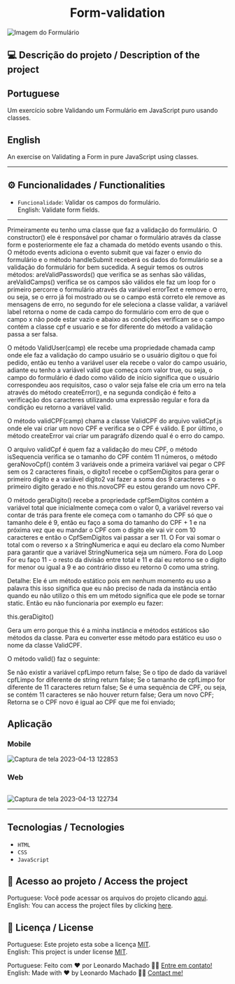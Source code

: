 # <h1 align="center">Form-validation</h1>

<img src="https://user-images.githubusercontent.com/74615811/231291615-50ea7a9c-c5cd-4639-bbc0-dc695cb63e8d.png" align="center" alt="Imagem do Formulário">

## 💻 Descrição do projeto / Description of the project

<h2>Portuguese</h2> Um exercício sobre Validando um Formulário em JavaScript puro usando classes. <br>

<h2>English</h2> An exercise on Validating a Form in pure JavaScript using classes.

---

## ⚙️ Funcionalidades / Functionalities
- `Funcionalidade`: Validar os campos do formulário. <br>
English: Validate form fields.

---

Primeiramente eu tenho uma classe que faz a validação do formulário. O constructor() ele é responsável por chamar o formulário através da classe form e posteriormente ele faz a chamada do metódo events usando o this. O método events adiciona o evento submit que vai fazer o envio do formulário e o método handleSubmit receberá os dados do formulário se a validação do formulário for bem sucedida. A seguir temos os outros métodos: areValidPasswords() que verifica se as senhas são válidas, areValidCamps() verifica se os campos são válidos ele faz um loop for o primeiro percorre o formulário através da variável errorText e remove o erro, ou seja, se o erro já foi mostrado ou se o campo está correto ele remove as mensagens de erro, no segundo for ele seleciona a classe validar, a variável label retorna o nome de cada campo do formulário com erro de que o campo x não pode estar vazio e abaixo as condições verificam se o campo contém a classe cpf e usuario e se for diferente do método a validação passa a ser falsa.

O método ValidUser(camp) ele recebe uma propriedade chamada camp onde ele faz a validação do campo usuário se o usuário digitou o que foi pedido, então eu tenho a variável user ela recebe o valor do campo usuário, adiante eu tenho a variável valid que começa com valor true, ou seja, o campo do formulário é dado como válido de início significa que o usuário correspondeu aos requisitos, caso o valor seja false ele cria um erro na tela através do método createError(), e na segunda condição é feito a verificação dos caracteres utilizando uma expressão regular e fora da condição eu retorno a variável valid. 

O método validCPF(camp) chama a classe ValidCPF do arquivo validCpf.js onde ele vai criar um novo CPF e verifica se o CPF é válido. E por último, o método createError vai criar um paragráfo dizendo qual é o erro do campo. 

O arquivo validCpf é quem faz a validação do meu CPF, o método isSequencia verifica se o tamanho do CPF contém 11 números, o método geraNovoCpf() contém 3 variáveis onde a primeira variável vai pegar o CPF sem os 2 caracteres finais, o digito1 recebe o cpfSemDigitos para gerar o primeiro digito e a variável digito2 vai fazer a soma dos 9 caracteres + o primeiro digito gerado e no this.novoCPF eu estou gerando um novo CPF.

O método geraDigito() recebe a propriedade cpfSemDigitos contém a variável total que inicialmente começa com o valor 0, a variável reverso vai contar de trás para frente ele começa com o tamanho do CPF só que o tamanho dele é 9, então eu faço a soma do tamanho do CPF + 1 e na próxima vez que eu mandar o CPF com o digito ele vai vir com 10 caracteres e então o CpfSemDigitos vai passar a ser 11. O For vai somar o total com o reverso x a StringNumerica e aqui eu declaro ela como Number para garantir que a variável StringNumerica seja um número. Fora do Loop For eu faço 11 - o resto da divisão entre total e 11 e daí eu retorno se o digito for menor ou igual a 9 e ao contrário disso eu retorno 0 como uma string. 

Detalhe: Ele é um método estático pois em nenhum momento eu uso a palavra this isso significa que eu não preciso de nada da instância então quando eu não utilizo o this em um método significa que ele pode se tornar static. Então eu não funcionaria por exemplo eu fazer:

this.geraDigito()

Gera um erro porque this é a minha instância e métodos estáticos são métodos da classe. Para eu converter esse método para estático eu uso o nome da classe ValidCPF.

O método valid() faz o seguinte:

Se não existir a variável cpfLimpo return false;
Se o tipo de dado da variável cpfLimpo for diferente de string return false;
Se o tamanho de cpfLimpo for diferente de 11 caracteres return false;
Se é uma sequência de CPF, ou seja, se contém 11 caracteres se não houver return false;
Gera um novo CPF;
Retorna se o CPF novo é igual ao CPF que me foi enviado;

## Aplicação

### Mobile

<p align="center">

![Captura de tela 2023-04-13 122853](https://user-images.githubusercontent.com/74615811/231809165-efa0917c-a713-4aa4-87de-96e15ce7eb28.png)

</p>

### Web

<p align="center" style="display: flex; align-items: flex-start; justify-content: center;">

![Captura de tela 2023-04-13 122734](https://user-images.githubusercontent.com/74615811/231809348-bfb48a4f-3c2f-4cd1-af46-202e20b89d9f.png)
  
</p>

---

## Tecnologias / Tecnologies
- ``HTML``
- ``CSS``
- ``JavaScript``

## 📁 Acesso ao projeto / Access the project

Portuguese: Você pode acessar os arquivos do projeto clicando [aqui](https://github.com/LeonardoMancilha/Form-validation/find/main). <br>
English: You can access the project files by clicking [here](https://github.com/LeonardoMancilha/Form-validation/find/main).

## 📝 Licença / License

Portuguese: Este projeto esta sobe a licença [MIT](./LICENSE). <br>
English: This project is under license [MIT](./LICENSE).

Portuguese: Feito com ❤️ por Leonardo Machado 👋🏽 [Entre em contato!](https://www.linkedin.com/in/leonardommachado/) <br>
English: Made with ❤️ by Leonardo Machado 👋🏽 [Contact me!](https://www.linkedin.com/in/leonardommachado/)

